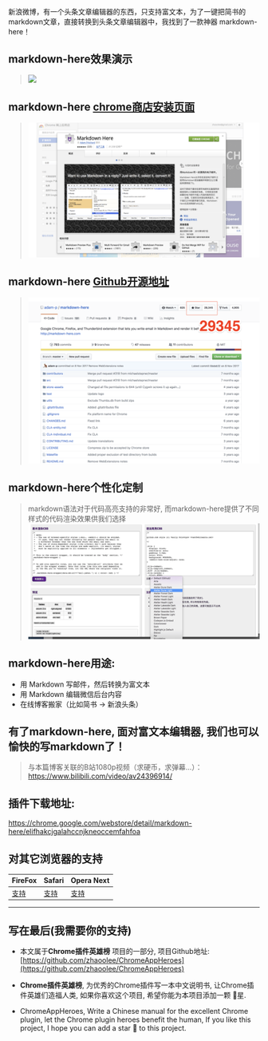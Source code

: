 新浪微博，有一个头条文章编辑器的东西，只支持富文本，为了一键把简书的markdown文章，直接转换到头条文章编辑器中，我找到了一款神器 markdown-here！

## markdown-here效果演示

> ![](https://raw.githubusercontent.com/zhaoolee/GraphBed/master/ChromeAppHeroes/1a22124d447946ab8277a45414a0cc37.gif)

## markdown-here [chrome商店安装页面](https://chrome.google.com/webstore/detail/markdown-here/elifhakcjgalahccnjkneoccemfahfoa)
> ![](https://raw.githubusercontent.com/zhaoolee/GraphBed/master/ChromeAppHeroes/5185f513a55447cf8aff41f4bb969bb6.png)
## markdown-here [Github开源地址](https://github.com/adam-p/markdown-here)
> ![](https://raw.githubusercontent.com/zhaoolee/GraphBed/master/ChromeAppHeroes/b5dad00f00214715809cdca2ba24b9cc.png)

## markdown-here个性化定制
> markdown语法对于代码高亮支持的非常好, 而markdown-here提供了不同样式的代码渲染效果供我们选择
> ![](https://raw.githubusercontent.com/zhaoolee/GraphBed/master/ChromeAppHeroes/b592991d49f84ee5a19ff93848bcf8e7.png)

## markdown-here用途:
- 用 Markdown 写邮件，然后转换为富文本
- 用 Markdown 编辑微信后台内容
- 在线博客搬家（比如简书 -> 新浪头条）

## 有了markdown-here, 面对富文本编辑器, 我们也可以愉快的写markdown了！
> 与本篇博客关联的B站1080p视频（求硬币，求弹幕...）：https://www.bilibili.com/video/av24396914/

## 插件下载地址:
https://chrome.google.com/webstore/detail/markdown-here/elifhakcjgalahccnjkneoccemfahfoa

## 对其它浏览器的支持

| FireFox | Safari | Opera Next |
| - | - | - |
| [支持](https://addons.mozilla.org/en-US/firefox/addon/markdown-here/) | [支持](https://s3.amazonaws.com/markdown-here/markdown-here.safariextz) | [支持](https://addons.opera.com/en/extensions/details/markdown-here/) | 
---

## 写在最后(我需要你的支持)
- 本文属于**Chrome插件英雄榜** 项目的一部分, 项目Github地址: [https://github.com/zhaoolee/ChromeAppHeroes](https://github.com/zhaoolee/ChromeAppHeroes)

- **Chrome插件英雄榜**, 为优秀的Chrome插件写一本中文说明书, 让Chrome插件英雄们造福人类, 如果你喜欢这个项目, 希望你能为本项目添加一颗 🌟星.

- ChromeAppHeroes, Write a Chinese manual for the excellent Chrome plugin, let the Chrome plugin heroes benefit the human, If you like this project, I hope you can add a star 🌟 to this project.



